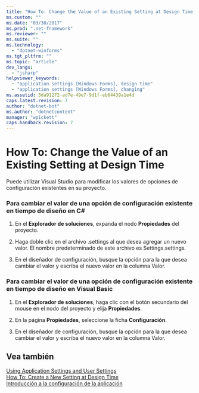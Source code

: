 ```yaml
---
title: "How To: Change the Value of an Existing Setting at Design Time | Microsoft Docs"
ms.custom: ""
ms.date: "03/30/2017"
ms.prod: ".net-framework"
ms.reviewer: ""
ms.suite: ""
ms.technology: 
  - "dotnet-winforms"
ms.tgt_pltfrm: ""
ms.topic: "article"
dev_langs: 
  - "jsharp"
helpviewer_keywords: 
  - "application settings [Windows Forms], design time"
  - "application settings [Windows Forms], changing"
ms.assetid: 5da91272-ad7e-49e7-9d1f-eb64439a1e4d
caps.latest.revision: 7
author: "dotnet-bot"
ms.author: "dotnetcontent"
manager: "wpickett"
caps.handback.revision: 7
---
```

# How To: Change the Value of an Existing Setting at Design Time
Puede utilizar Visual Studio para modificar los valores de opciones de configuración existentes en su proyecto.  
  
### Para cambiar el valor de una opción de configuración existente en tiempo de diseño en C\#  
  
1.  En el **Explorador de soluciones**, expanda el nodo **Propiedades** del proyecto.  
  
2.  Haga doble clic en el archivo .settings al que desea agregar un nuevo valor.  El nombre predeterminado de este archivo es Settings.settings.  
  
3.  En el diseñador de configuración, busque la opción para la que desea cambiar el valor y escriba el nuevo valor en la columna Valor.  
  
### Para cambiar el valor de una opción de configuración existente en tiempo de diseño en Visual Basic  
  
1.  En el **Explorador de soluciones**, haga clic con el botón secundario del mouse en el nodo del proyecto y elija **Propiedades**.  
  
2.  En la página **Propiedades**, seleccione la ficha **Configuración**.  
  
3.  En el diseñador de configuración, busque la opción para la que desea cambiar el valor y escriba el nuevo valor en la columna Valor.  
  
## Vea también  
 [Using Application Settings and User Settings](../../../../docs/framework/winforms/advanced/using-application-settings-and-user-settings.md)   
 [How To: Create a New Setting at Design Time](../../../../docs/framework/winforms/advanced/how-to-create-a-new-setting-at-design-time.md)   
 [Introducción a la configuración de la aplicación](../../../../docs/framework/winforms/advanced/application-settings-overview.md)